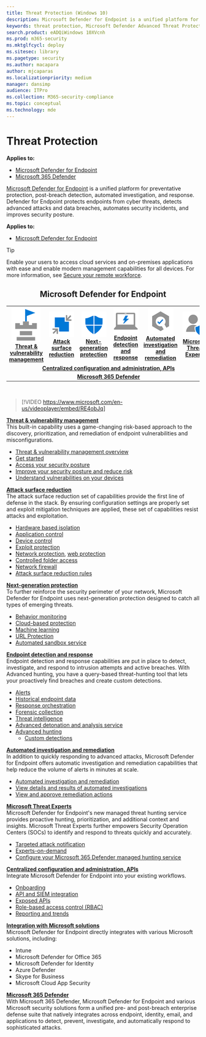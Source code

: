 ```yaml
---
title: Threat Protection (Windows 10)
description: Microsoft Defender for Endpoint is a unified platform for preventative protection, post-breach detection, automated investigation, and response.
keywords: threat protection, Microsoft Defender Advanced Threat Protection, attack surface reduction, next-generation protection, endpoint detection and response, automated investigation and response, microsoft threat experts, Microsoft Secure Score for Devices, advanced hunting, cyber threat hunting, web threat protection
search.product: eADQiWindows 10XVcnh
ms.prod: m365-security
ms.mktglfcycl: deploy
ms.sitesec: library
ms.pagetype: security
ms.author: macapara
author: mjcaparas
ms.localizationpriority: medium
manager: dansimp
audience: ITPro
ms.collection: M365-security-compliance
ms.topic: conceptual
ms.technology: mde
---
```


# Threat Protection

**Applies to:**
- [Microsoft Defender for Endpoint](https://go.microsoft.com/fwlink/p/?linkid=2146631)
- [Microsoft 365 Defender](https://go.microsoft.com/fwlink/?linkid=2118804)

[Microsoft Defender for Endpoint](https://docs.microsoft.com/windows/security/threat-protection/microsoft-defender-atp/microsoft-defender-advanced-threat-protection) is a unified platform for preventative protection, post-breach detection, automated investigation, and response. Defender for Endpoint protects endpoints from cyber threats, detects advanced attacks and data breaches, automates security incidents, and improves security posture.

**Applies to:**
- [Microsoft Defender for Endpoint](https://go.microsoft.com/fwlink/p/?linkid=2146631)

> [!TIP]
> Enable your users to access cloud services and on-premises applications with ease and enable modern management capabilities for all devices. For more information, see [Secure your remote workforce](https://docs.microsoft.com/enterprise-mobility-security/remote-work/). 

<center><h2>Microsoft Defender for Endpoint</center></h2>
<table>
<tr>
<td><a href="#tvm"><center><img src="images/TVM_icon.png" alt="threat and vulnerability icon"> <br><b>Threat & vulnerability management</b></center></a></td>
<td><a href="#asr"><center><img src="images/asr-icon.png" alt="attack surface reduction icon"> <br><b>Attack surface reduction</b></center></a></td>
<td><center><a href="#ngp"><img src="images/ngp-icon.png" alt="next generation protection icon"><br> <b>Next-generation protection</b></a></center></td>
<td><center><a href="#edr"><img src="images/edr-icon.png" alt="endpoint detection and response icon"><br> <b>Endpoint detection and response</b></a></center></td>
<td><center><a href="#ai"><img src="images/air-icon.png" alt="automated investigation and remediation icon"><br> <b>Automated investigation and remediation</b></a></center></td>
<td><center><a href="#mte"><img src="images/mte-icon.png" alt="microsoft threat experts icon"><br> <b>Microsoft Threat Experts</b></a></center></td>
</tr>
<tr>
<td colspan="7">
<a href="#apis"><center><b>Centralized configuration and administration, APIs</a></b></center></td>
</tr>
<tr>
<td colspan="7"><a href="#mtp"><center><b>Microsoft 365 Defender</a></center></b></td>
</tr>
</table>
<br>

<a name="tvm"></a>


>[!VIDEO https://www.microsoft.com/en-us/videoplayer/embed/RE4obJq]

**[Threat & vulnerability management](microsoft-defender-atp/next-gen-threat-and-vuln-mgt.md)**<br>
This built-in capability uses a game-changing risk-based approach to the discovery, prioritization, and remediation of endpoint vulnerabilities and misconfigurations.

- [Threat & vulnerability management overview](microsoft-defender-atp/next-gen-threat-and-vuln-mgt.md)
- [Get started](microsoft-defender-atp/tvm-prerequisites.md)
- [Access your security posture](microsoft-defender-atp/tvm-dashboard-insights.md)
- [Improve your security posture and reduce risk](microsoft-defender-atp/tvm-security-recommendation.md)
- [Understand vulnerabilities on your devices](microsoft-defender-atp/tvm-software-inventory.md)

<a name="asr"></a>

**[Attack surface reduction](microsoft-defender-atp/overview-attack-surface-reduction.md)**<br>
The attack surface reduction set of capabilities provide the first line of defense in the stack. By ensuring configuration settings are properly set and exploit mitigation techniques are applied, these set of capabilities resist attacks and exploitation.

- [Hardware based isolation](microsoft-defender-atp/overview-hardware-based-isolation.md)
- [Application control](windows-defender-application-control/windows-defender-application-control.md)
- [Device control](device-guard/introduction-to-device-guard-virtualization-based-security-and-windows-defender-application-control.md)
- [Exploit protection](microsoft-defender-atp/exploit-protection.md)
- [Network protection](microsoft-defender-atp/network-protection.md), [web protection](microsoft-defender-atp/web-protection-overview.md)
- [Controlled folder access](microsoft-defender-atp/controlled-folders.md)
- [Network firewall](windows-firewall/windows-firewall-with-advanced-security.md)
- [Attack surface reduction rules](microsoft-defender-atp/attack-surface-reduction.md)

<a name="ngp"></a>

**[Next-generation protection](microsoft-defender-antivirus/microsoft-defender-antivirus-in-windows-10.md)**<br>
To further reinforce the security perimeter of your network, Microsoft Defender for Endpoint uses next-generation protection designed to catch all types of emerging threats.

- [Behavior monitoring](https://docs.microsoft.com/windows/security/threat-protection/microsoft-defender-antivirus/configure-real-time-protection-microsoft-defender-antivirus)
- [Cloud-based protection](https://docs.microsoft.com/windows/security/threat-protection/microsoft-defender-antivirus/configure-protection-features-microsoft-defender-antivirus)
- [Machine learning](https://docs.microsoft.com/windows/security/threat-protection/microsoft-defender-antivirus/utilize-microsoft-cloud-protection-microsoft-defender-antivirus)
- [URL Protection](https://docs.microsoft.com/windows/security/threat-protection/microsoft-defender-antivirus/configure-network-connections-microsoft-defender-antivirus)
- [Automated sandbox service](https://docs.microsoft.com/windows/security/threat-protection/microsoft-defender-antivirus/configure-block-at-first-sight-microsoft-defender-antivirus)

<a name="edr"></a>

**[Endpoint detection and response](microsoft-defender-atp/overview-endpoint-detection-response.md)**<br>
Endpoint detection and response capabilities are put in place to detect, investigate, and respond to intrusion attempts and active breaches. With Advanced hunting, you have a query-based threat-hunting tool that lets your proactively find breaches and create custom detections.

- [Alerts](microsoft-defender-atp/alerts-queue.md)
- [Historical endpoint data](microsoft-defender-atp/investigate-machines.md#timeline)
- [Response orchestration](microsoft-defender-atp/response-actions.md)
- [Forensic collection](microsoft-defender-atp/respond-machine-alerts.md#collect-investigation-package-from-devices)
- [Threat intelligence](microsoft-defender-atp/threat-indicator-concepts.md)
- [Advanced detonation and analysis service](microsoft-defender-atp/respond-file-alerts.md#deep-analysis)
- [Advanced hunting](microsoft-defender-atp/advanced-hunting-overview.md)
    - [Custom detections](microsoft-defender-atp/overview-custom-detections.md)

<a name="ai"></a>

**[Automated investigation and remediation](microsoft-defender-atp/automated-investigations.md)**<br>
In addition to quickly responding to advanced attacks, Microsoft Defender for Endpoint offers automatic investigation and remediation capabilities that help reduce the volume of alerts in minutes at scale.

- [Automated investigation and remediation](microsoft-defender-atp/automated-investigations.md)
- [View details and results of automated investigations](microsoft-defender-atp/auto-investigation-action-center.md)
- [View and approve remediation actions](microsoft-defender-atp/manage-auto-investigation.md)

<a name="mte"></a>

**[Microsoft Threat Experts](microsoft-defender-atp/microsoft-threat-experts.md)**<br>
Microsoft Defender for Endpoint's new managed threat hunting service provides proactive hunting, prioritization, and additional context and insights. Microsoft Threat Experts further empowers Security Operation Centers (SOCs) to identify and respond to threats quickly and accurately.

- [Targeted attack notification](microsoft-defender-atp/microsoft-threat-experts.md)
- [Experts-on-demand](microsoft-defender-atp/microsoft-threat-experts.md)
- [Configure your Microsoft 365 Defender managed hunting service](microsoft-defender-atp/configure-microsoft-threat-experts.md)

<a name="apis"></a>

**[Centralized configuration and administration, APIs](microsoft-defender-atp/management-apis.md)**<br>
Integrate Microsoft Defender for Endpoint into your existing workflows.
- [Onboarding](microsoft-defender-atp/onboard-configure.md)
- [API and SIEM integration](microsoft-defender-atp/configure-siem.md)
- [Exposed APIs](microsoft-defender-atp/apis-intro.md)
- [Role-based access control (RBAC)](microsoft-defender-atp/rbac.md)
- [Reporting and trends](microsoft-defender-atp/threat-protection-reports.md)

<a name="integration"></a>
**[Integration with Microsoft solutions](microsoft-defender-atp/threat-protection-integration.md)** <br>
 Microsoft Defender for Endpoint directly integrates with various Microsoft solutions, including:
- Intune
- Microsoft Defender for Office 365
- Microsoft Defender for Identity
- Azure Defender
- Skype for Business
- Microsoft Cloud App Security

<a name="mtp"></a>
**[Microsoft 365 Defender](https://docs.microsoft.com/microsoft-365/security/mtp/microsoft-threat-protection)**<br>
 With Microsoft 365 Defender, Microsoft Defender for Endpoint and various Microsoft security solutions form a unified pre- and post-breach enterprise defense suite that natively integrates across endpoint, identity, email, and applications to detect, prevent, investigate, and automatically respond to sophisticated attacks.
